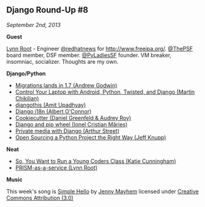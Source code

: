 ## Django Round-Up #8

*September 2nd, 2013*

**Guest**

[Lynn Root](https://twitter.com/roguelynn) - Engineer [@redhatnews](https://twitter.com/redhatnews) for http://www.freeipa.org/. [@ThePSF](https://twitter.com/ThePSF) board member, DSF member. [@PyLadiesSF](https://twitter.com/PyLadiesSF) founder. VM breaker, insomniac, socializer. Thoughts are my own.

**Django/Python**

* [Migrations lands in 1.7 (Andrew Godwin)](https://github.com/django/django/commit/9aa358cedd1ad93c0f4c20700db7016651dc0598)
* [Control Your Laptop with Android, Python, Twisted, and Django (Martin Chikilian)](http://www.toptal.com/android/control-your-laptop-with-android-python-twisted-and-django)
* [djangothis (Amit Upadhyay)](https://github.com/amitu/djangothis)
* [Django i18n (Albert O'Connor)](http://albertoconnor.ca/blog/2013/Aug/19/django-i18n)
* [Cookiecutter (Daniel Greenfeld & Audrey Roy)](http://pydanny.com/cookie-project-templates-made-easy.html)
* [Django and pip wheel (Ionel Cristian Mărieș)](http://blog.ionelmc.ro/2013/08/26/django-pip-wheel/)
* [Private media with Django (Arthur Street)](http://racingtadpole.com/blog/private-media-with-django/)
* [Open Sourcing a Python Project the Right Way (Jeff Knupp)](http://www.jeffknupp.com/blog/2013/08/16/open-sourcing-a-python-project-the-right-way/)

**Neat**

* [So, You Want to Run a Young Coders Class (Katie Cunningham)](http://programming.oreilly.com/2013/08/so-you-want-to-run-a-young-coders-class.html)
* [PRISM-as-a-service (Lynn Root)](http://www.roguelynn.com/prism/)

**Music**

This week's song is [Simple Hello](http://dig.ccmixter.org/dig?dig-lic=safe&dig-query=%22Simple%20Hello%22%20-KungFu) by [Jenny Mayhem](http://www.jennymayhem.ca/) licensed under [Creative Commons Attribution (3.0)](http://creativecommons.org/licenses/by/3.0/)
